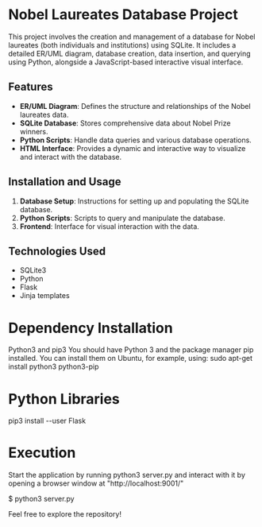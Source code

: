 # Nobel Laureates Database Project

This project involves the creation and management of a database for Nobel laureates (both individuals and institutions) using SQLite. It includes a detailed ER/UML diagram, database creation, data insertion, and querying using Python, alongside a JavaScript-based interactive visual interface.

## Features
- **ER/UML Diagram**: Defines the structure and relationships of the Nobel laureates data.
- **SQLite Database**: Stores comprehensive data about Nobel Prize winners.
- **Python Scripts**: Handle data queries and various database operations.
- **HTML Interface**: Provides a dynamic and interactive way to visualize and interact with the database.

## Installation and Usage
1. **Database Setup**: Instructions for setting up and populating the SQLite database.
2. **Python Scripts**: Scripts to query and manipulate the database.
3. **Frontend**: Interface for visual interaction with the data.

## Technologies Used
- SQLite3
- Python
- Flask
- Jinja templates

# Dependency Installation
Python3 and pip3
You should have Python 3 and the package manager pip installed. You can
install them on Ubuntu, for example, using:
sudo apt-get install python3 python3-pip
# Python Libraries
pip3 install --user Flask

# Execution
Start the application by running python3 server.py and interact with it
by opening a browser window at "http://localhost:9001/"

$ python3 server.py

Feel free to explore the repository!

